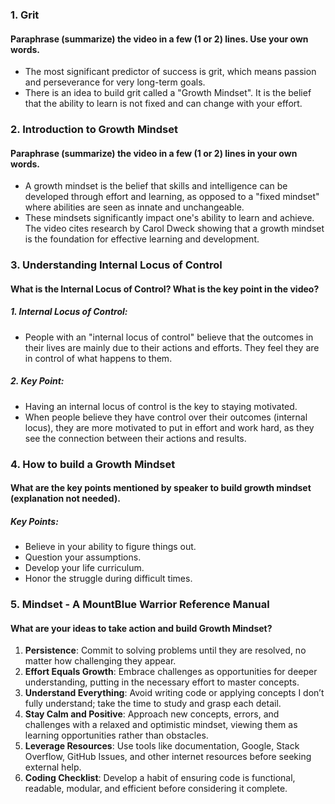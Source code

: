 ### 1. Grit

#### Paraphrase (summarize) the video in a few (1 or 2) lines. Use your own words.

- The most significant predictor of success is grit, which means passion and perseverance for very long-term goals.
- There is an idea to build grit called a "Growth Mindset". It is the belief that the ability to learn is not fixed and can change with your effort.

### 2. Introduction to Growth Mindset

#### Paraphrase (summarize) the video in a few (1 or 2) lines in your own words.

- A growth mindset is the belief that skills and intelligence can be developed through effort and learning, as opposed to a "fixed mindset" where abilities are seen as innate and unchangeable.
- These mindsets significantly impact one's ability to learn and achieve. The video cites research by Carol Dweck showing that a growth mindset is the foundation for effective learning and development.

### 3. Understanding Internal Locus of Control

#### What is the Internal Locus of Control? What is the key point in the video?

##### 1. Internal Locus of Control:

- People with an "internal locus of control" believe that the outcomes in their lives are mainly due to their actions and efforts. They feel they are in control of what happens to them.

##### 2. Key Point:

- Having an internal locus of control is the key to staying motivated.
- When people believe they have control over their outcomes (internal locus), they are more motivated to put in effort and work hard, as they see the connection between their actions and results.

### 4. How to build a Growth Mindset

#### What are the key points mentioned by speaker to build growth mindset (explanation not needed).

##### Key Points:

- Believe in your ability to figure things out.
- Question your assumptions.
- Develop your life curriculum.
- Honor the struggle during difficult times.

### 5. Mindset - A MountBlue Warrior Reference Manual

#### What are your ideas to take action and build Growth Mindset?

1. **Persistence**: Commit to solving problems until they are resolved, no matter how challenging they appear.
2. **Effort Equals Growth**: Embrace challenges as opportunities for deeper understanding, putting in the necessary effort to master concepts.
3. **Understand Everything**: Avoid writing code or applying concepts I don’t fully understand; take the time to study and grasp each detail.
4. **Stay Calm and Positive**: Approach new concepts, errors, and challenges with a relaxed and optimistic mindset, viewing them as learning opportunities rather than obstacles.
5. **Leverage Resources**: Use tools like documentation, Google, Stack Overflow, GitHub Issues, and other internet resources before seeking external help.
6. **Coding Checklist**: Develop a habit of ensuring code is functional, readable, modular, and efficient before considering it complete.
